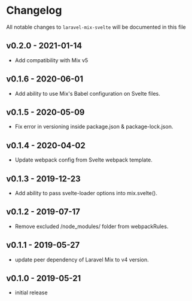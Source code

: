 # Changelog

All notable changes to `laravel-mix-svelte` will be documented in this file

## v0.2.0 - 2021-01-14
- Add compatibility with Mix v5

## v0.1.6 - 2020-06-01

- Add ability to use Mix's Babel configuration on Svelte files.

## v0.1.5 - 2020-05-09

- Fix error in versioning inside package.json & package-lock.json.

## v0.1.4 - 2020-04-02

- Update webpack config from Svelte webpack template.

## v0.1.3 - 2019-12-23

- Add ability to pass svelte-loader options into mix.svelte().

## v0.1.2 - 2019-07-17

- Remove excluded /node_modules/ folder from webpackRules.

## v0.1.1 - 2019-05-27

- update peer dependency of Laravel Mix to v4 version.

## v0.1.0 - 2019-05-21

- initial release
